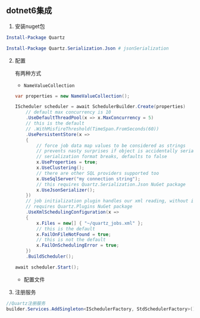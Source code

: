 ## dotnet6集成

<!-- https://www.codenong.com/cs109311634/ -->
<!-- https://zhuanlan.zhihu.com/p/346534081 -->

1. 安装nuget包

```powershell
Install-Package Quartz

Install-Package Quartz.Serialization.Json # jsonSerialization
```

2. 配置

    有两种方式
    
    * ```NameValueCollection``` 

    ```c#
    var properties = new NameValueCollection();

	IScheduler scheduler = await SchedulerBuilder.Create(properties)
		// default max concurrency is 10
		.UseDefaultThreadPool(x => x.MaxConcurrency = 5)
		// this is the default 
		// .WithMisfireThreshold(TimeSpan.FromSeconds(60))
		.UsePersistentStore(x =>
		{
			// force job data map values to be considered as strings
			// prevents nasty surprises if object is accidentally serialized and then 
			// serialization format breaks, defaults to false
			x.UseProperties = true;
			x.UseClustering();
			// there are other SQL providers supported too 
			x.UseSqlServer("my connection string");
			// this requires Quartz.Serialization.Json NuGet package
			x.UseJsonSerializer();
		})
		// job initialization plugin handles our xml reading, without it defaults are used
		// requires Quartz.Plugins NuGet package
		.UseXmlSchedulingConfiguration(x =>
		{
			x.Files = new[] { "~/quartz_jobs.xml" };
			// this is the default
			x.FailOnFileNotFound = true;
			// this is not the default
			x.FailOnSchedulingError = true;
		})
		.BuildScheduler();
	
	await scheduler.Start();
    ```


    * 配置文件

3. 注册服务

```c#
//Quartz注册服务
builder.Services.AddSingleton<ISchedulerFactory, StdSchedulerFactory>();

```



